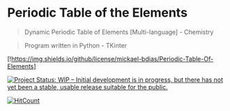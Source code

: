 # Periodic Table of the Elements

> Dynamic Periodic Table of Elements [Multi-language] - Chemistry

> Program written in Python - TKinter

[!https://img.shields.io/github/license/mickael-bdias/Periodic-Table-Of-Elements]



[![Project Status: WIP – Initial development is in progress, but there has not yet been a stable, usable release suitable for the public.](https://www.repostatus.org/badges/latest/wip.svg)](https://www.repostatus.org/#wip)

[![HitCount](http://hits.dwyl.com/{username}/Periodic-Table-Of-Elements.svg)](http://hits.dwyl.com/{username}/Periodic-Table-Of-Elements)

